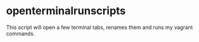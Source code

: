 # openterminalrunscripts
This script will open a few terminal tabs, renames them and runs my vagrant commands.
